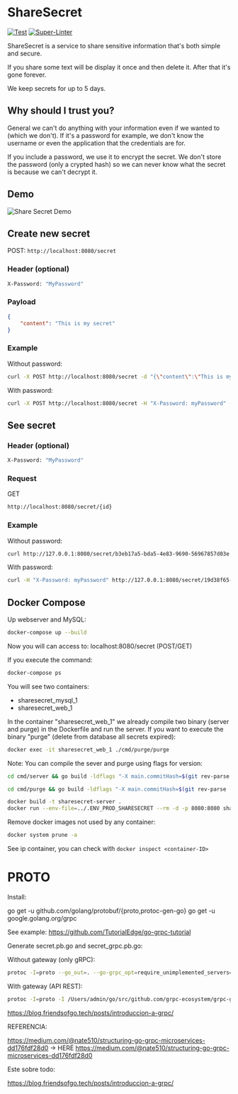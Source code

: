 # ShareSecret

[![Test](https://github.com/bernardosecades/sharesecret/workflows/Test/badge.svg)](https://github.com/bernardosecades/sharesecret/actions)
[![Super-Linter](https://github.com/bernardosecades/sharesecret/workflows/Super-Linter/badge.svg)](https://github.com/bernardosecades/sharesecret/actions)

ShareSecret is a service to share sensitive information that's both simple and secure.

If you share some text will be display it once and then delete it. After that it's gone forever.

We keep secrets for up to 5 days.

## Why should I trust you?

General we can't do anything with your information even if we wanted to (which we don't). If it's a password for example, we don't know the username or even the application that the credentials are for.

If you include a password, we use it to encrypt the secret. We don't store the password (only a crypted hash) so we can never know what the secret is because we can't decrypt it.

## Demo

![Share Secret Demo](demo/demo.gif)

## Create new secret

POST: `http://localhost:8080/secret`

### Header (optional)

```bash
X-Password: "MyPassword"
```

### Payload

```json
{
    "content": "This is my secret"
}
```

### Example

Without password:

```bash
curl -X POST http://localhost:8080/secret -d "{\"content\":\"This is my secret\"}"
```

With password:

```bash
curl -X POST http://localhost:8080/secret -H "X-Password: myPassword" -d "{\"content\":\"This is my secret\"}"
```

## See secret

### Header (optional)

```bash
X-Password: "MyPassword"
```

### Request

GET
```bash 
http://localhost:8080/secret/{id}
```

### Example

Without password:

```bash 
curl http://127.0.0.1:8080/secret/b3eb17a5-bda5-4e83-9690-56967857d03e
```

With password:

```bash
curl -H "X-Password: myPassword" http://127.0.0.1:8080/secret/19d38f65-18c3-4d06-9685-9b705ee9d734
```

## Docker Compose

Up webserver and MySQL:

```bash
docker-compose up --build
```

Now you will can access to: localhost:8080/secret (POST/GET)

If you execute the command:

```bash
docker-compose ps
```

You will see two containers:

- sharesecret_mysql_1
- sharesecret_web_1

In the container "sharesecret_web_1" we already compile two binary (server and purge) in the Dockerfile and run the server. If
you want to execute the binary "purge" (delete from database all secrets expired):

```bash
docker exec -it sharesecret_web_1 ./cmd/purge/purge
```

Note: You can compile the sever and purge using flags for version:

```bash
cd cmd/server && go build -ldflags "-X main.commitHash=$(git rev-parse --short HEAD)"
```

```bash
cd cmd/purge && go build -ldflags "-X main.commitHash=$(git rev-parse --short HEAD)"
```

```bash
docker build -t sharesecret-server .
docker run --env-file=../.ENV_PROD_SHARESECRET --rm -d -p 8080:8080 sharesecret-server
```

Remove docker images not used by any container:

```bash
docker system prune -a 
```

See ip container, you can check with `docker inspect <container-ID>`


# PROTO

Install: 

go get -u github.com/golang/protobuf/{proto,protoc-gen-go}
go get -u google.golang.org/grpc

See example: https://github.com/TutorialEdge/go-grpc-tutorial

Generate secret.pb.go and secret_grpc.pb.go:

Without gateway (only gRPC):
```bash
protoc -I=proto --go_out=. --go-grpc_opt=require_unimplemented_servers=false --go-grpc_out=. proto/secret.proto  
```

With gateway (API REST):

```bash 
protoc -I=proto -I /Users/admin/go/src/github.com/grpc-ecosystem/grpc-gateway/third_party/googleapis --go_out=. --go-grpc_opt=require_unimplemented_servers=false --go-grpc_out=. proto/secret.proto --grpc-gateway_out=logtostderr=true:./genproto 
```

https://blog.friendsofgo.tech/posts/introduccion-a-grpc/


REFERENCIA:

https://medium.com/@nate510/structuring-go-grpc-microservices-dd176fdf28d0 -> HERE https://medium.com/@nate510/structuring-go-grpc-microservices-dd176fdf28d0

Este sobre todo: 

https://blog.friendsofgo.tech/posts/introduccion-a-grpc/

